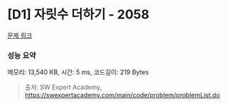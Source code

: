 # [D1] 자릿수 더하기 - 2058 

[문제 링크](https://swexpertacademy.com/main/code/problem/problemDetail.do?contestProbId=AV5QPRjqA10DFAUq) 

### 성능 요약

메모리: 13,540 KB, 시간: 5 ms, 코드길이: 219 Bytes



> 출처: SW Expert Academy, https://swexpertacademy.com/main/code/problem/problemList.do